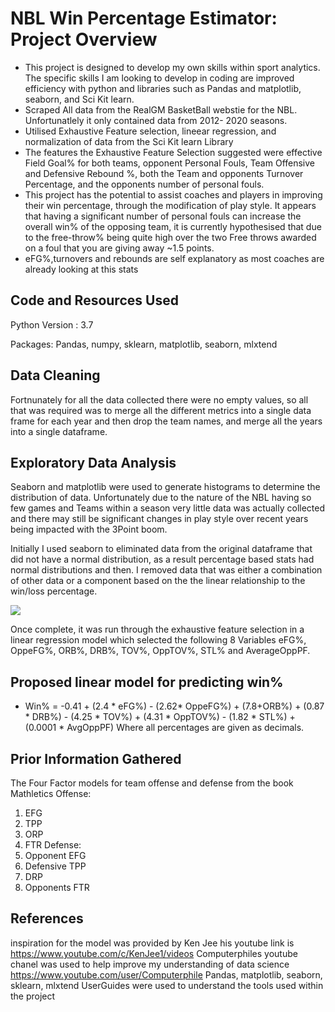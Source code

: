 # NBL Win Percentage Estimator: Project Overview
- This project is designed to develop my own skills within sport analytics. The specific skills I am looking to develop in coding are improved efficiency with python and libraries such as Pandas and matplotlib, seaborn, and Sci Kit learn. 
- Scraped All data from the RealGM BasketBall webstie for the NBL. Unfortunatlely it only contained data from 2012- 2020 seasons. 
- Utilised Exhaustive Feature selection, lineear regression, and normalization of data from the Sci Kit learn Library 
- The features the Exhaustive Feature Selection suggested were effective Field Goal% for both teams, opponent Personal Fouls, Team Offensive and Defensive Rebound %,  both the Team and opponents  Turnover Percentage, and the opponents number of personal fouls. 
- This project has the potential to assist coaches and players in improving their win percentage, through the modification of play style.  It appears that having a significant number of personal fouls can increase the overall win% of the opposing team, it is currently hypothesised that due to the free-throw% being quite high over the two Free throws awarded on a foul that you are giving away ~1.5 points. 
- eFG%,turnovers and rebounds are self explanatory as most coaches are already looking at this stats 
## Code and Resources Used
Python Version : 3.7 

Packages: Pandas, numpy, sklearn, matplotlib, seaborn, mlxtend

## Data Cleaning 
Fortnunately for all the data collected there were no empty values, so all that was required was to merge all the different metrics into a single data frame for each year and then drop the team names, and merge all the years into a single dataframe. 

## Exploratory Data Analysis 
Seaborn and matplotlib were used to generate histograms to determine the distribution of data. Unfortunately due to the nature of the NBL having so few games and Teams within a season very little data was actually collected and there may still be significant changes in play style over recent years being impacted with the 3Point boom. 

Initially I used seaborn to eliminated data from the original dataframe that did not have a normal distribution, as a result percentage based stats had normal distributions and then. I removed data that was either a combination of other data or a component based on the the linear relationship to the win/loss percentage. 

![](NBL/blob/master/Figure%202020-09-14%20130300.png)

Once complete, it was run through the exhaustive feature selection in a linear regression model which selected the following 8 Variables  eFG%, OppeFG%, ORB%, DRB%, TOV%, OppTOV%, STL% and AverageOppPF. 


## Proposed linear model for predicting win% 

- Win% = -0.41 + (2.4 * eFG%) - (2.62* OppeFG%) + (7.8+ORB%) + (0.87 * DRB%) - (4.25 * TOV%) + (4.31 * OppTOV%) - (1.82 * STL%) + (0.0001 * AvgOppPF)
Where all percentages are given as decimals. 



## Prior Information Gathered 
The Four Factor models for team offense and defense from the book Mathletics
Offense: 
  1. EFG 
  2. TPP 
  3. ORP 
  4. FTR
Defense: 
  1. Opponent EFG 
  2. Defensive TPP 
  3. DRP 
  4. Opponents FTR


## References 
inspiration for the model was provided by Ken Jee his youtube link is https://www.youtube.com/c/KenJee1/videos
Computerphiles youtube chanel was used to help improve my understanding of data science https://www.youtube.com/user/Computerphile
Pandas, matplotlib, seaborn, sklearn, mlxtend UserGuides were used to understand the tools used within the project 
